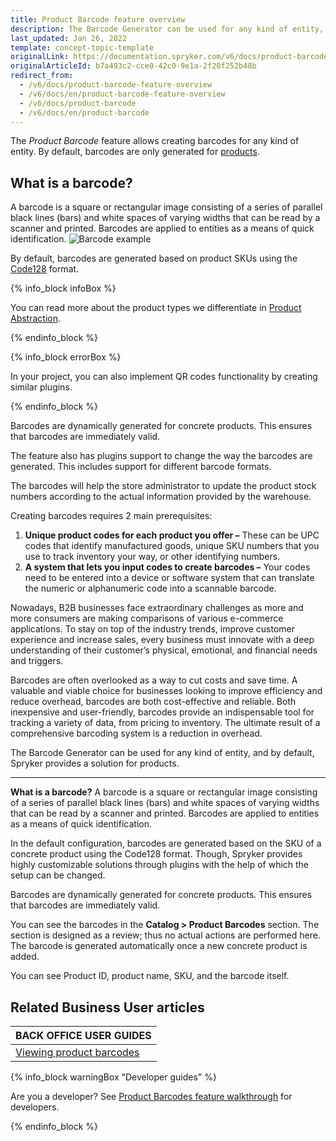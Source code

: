 ```yaml
---
title: Product Barcode feature overview
description: The Barcode Generator can be used for any kind of entity, and by default, we provide a solution for products.
last_updated: Jan 26, 2022
template: concept-topic-template
originalLink: https://documentation.spryker.com/v6/docs/product-barcode-feature-overview
originalArticleId: b7a493c2-cce0-42c0-9e1a-2f28f252b48b
redirect_from:
  - /v6/docs/product-barcode-feature-overview
  - /v6/docs/en/product-barcode-feature-overview
  - /v6/docs/product-barcode
  - /v6/docs/en/product-barcode
---
```




The *Product Barcode*  feature allows creating barcodes for any kind of entity. By default, barcodes are only generated for [products](/docs/scos/user/features/{{page.version}}/product-feature-overview/product-feature-overview.html).


## What is a barcode?

A barcode is a square or rectangular image consisting of a series of parallel black lines (bars) and white spaces of varying widths that can be read by a scanner and printed. Barcodes are applied to entities as a means of quick identification.
![Barcode example](https://spryker.s3.eu-central-1.amazonaws.com/docs/Features/Product+Management/Barcode+Generator/Barcode+Generator+Feature+Overview/barcode.png)

By default, barcodes are generated based on product SKUs using the [Code128](https://en.wikipedia.org/wiki/Code_128) format.

{% info_block infoBox %}

You can read more about the product types we differentiate in [Product Abstraction](/docs/scos/user/features/{{page.version}}/product-feature-overview/product-feature-overview.html).

{% endinfo_block %}

{% info_block errorBox %}

In your project, you can also implement QR codes functionality by creating similar plugins.

{% endinfo_block %}

Barcodes are dynamically generated for concrete products. This ensures that barcodes are immediately valid.

The feature also has plugins support to change the way the barcodes are generated. This includes support for different barcode formats.

The barcodes will help the store administrator to update the product stock numbers according to the actual information provided by the warehouse.


Creating barcodes requires 2 main prerequisites:

1. **Unique product codes for each product you offer –** These can be UPC codes that identify manufactured goods, unique SKU numbers that you use to track inventory your way, or other identifying numbers.
2. **A system that lets you input codes to create barcodes –** Your codes need to be entered into a device or software system that can translate the numeric or alphanumeric code into a scannable barcode.



Nowadays, B2B businesses face extraordinary challenges as more and more consumers are making comparisons of various e-commerce applications. To stay on top of the industry trends, improve customer experience and increase sales, every business must innovate with a deep understanding of their customer’s physical, emotional, and financial needs and triggers.

Barcodes are often overlooked as a way to cut costs and save time. A valuable and viable choice for businesses looking to improve efficiency and reduce overhead, barcodes are both cost-effective and reliable. Both inexpensive and user-friendly, barcodes provide an indispensable tool for tracking a variety of data, from pricing to inventory. The ultimate result of a comprehensive barcoding system is a reduction in overhead.

The Barcode Generator can be used for any kind of entity, and by default, Spryker provides a solution for products.
***
**What is a barcode?**
A barcode is a square or rectangular image consisting of a series of parallel black lines (bars) and white spaces of varying widths that can be read by a scanner and printed. Barcodes are applied to entities as a means of quick identification.

In the default configuration, barcodes are generated based on the SKU of a concrete product using the Code128 format. Though, Spryker provides highly customizable solutions through plugins with the help of which the setup can be changed.

Barcodes are dynamically generated for concrete products. This ensures that barcodes are immediately valid.

You can see the barcodes in the **Catalog > Product Barcodes** section. The section is designed as a review; thus no actual actions are performed here. The barcode is generated automatically once a new concrete product is added.

You can see Product ID, product name, SKU, and the barcode itself.

## Related Business User articles

|BACK OFFICE USER GUIDES|
|---|
| [Viewing product barcodes](/docs/scos/user/back-office-user-guides/{{page.version}}/catalog/product-barcodes/viewing-product-barcodes.html)  |

{% info_block warningBox "Developer guides" %}

Are you a developer? See [Product Barcodes feature walkthrough](/docs/scos/dev/feature-walkthroughs/{{page.version}}/product-barcode-feature-walkthrough.html) for developers.

{% endinfo_block %}
